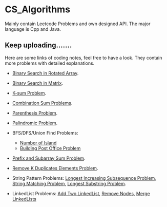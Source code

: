 # CS_Algorithms
Mainly contain Leetcode Problems and own designed API.
The major language is Cpp and Java.

Keep uploading.......
---------------------      
Here are some links of coding notes, feel free to have a look. They contain more problems with detailed explanations.      
* [Binary Search in Rotated Array](https://onenote.com/webapp/pages?token=4r0459-AK5Zg9a7BHWTc2ElJJsQO2TftyoXBxoIg8rWKa7Ix6rF7ohNkU1vUYu2M_ZjljBjPJUn-x6F4zJvoIyH4g1rFZeiH0&id=636574338671168082).       
* [Binary Search in Matrix](https://onenote.com/webapp/pages?token=wfa6Jd_A4RgfGsFK2YK_6a-IVDdFBeA8-rXpmfCVuhfKcSCT6zMsSfER5xAKE0ayqDKPgLm8uHNipFbUewRwKJhf4rmzO_Jy0&id=636574340012377889).        
* [K-sum Problem](https://onenote.com/webapp/pages?token=d4qqEXtfM0wWLEdSi5vNLrRZDkdoVFCNpuyTCTbp-DW2s3PvZZUgRAS3d6TuDyRlmfAXHm43vMtTA9zM0nk3gXe0eN5hpyah0&id=636574340574668436).       
* [Combination Sum Problems](https://onenote.com/webapp/pages?token=IKKMf5xcNz5YCwmNq6wvj0VFaFCCFdWAeKQr2rugdwoXqisJ7dh-GBSTvqLLnXirJUhNUSM-bNhzhWl9anApwxUBLG_a_X_Y0&id=636574340939557947).      
* [Parenthesis Problem](https://onenote.com/webapp/pages?token=0a-YzJLG3XjBj3NUrrFs_YG_6mQrAWcnt7BaoNLU5ZZ2vURlU2Z-TKTtaMW9c07RDZwSXpkm8QIWNq5Zu96tY_jyyVo_64ok0&id=636574341337720656).       
* [Palindromic Problem](https://onenote.com/webapp/pages?token=6h9vljg3kQ9hZCgpnBP7LcYkwwRaMjiwvtBt53Ra6o5CwFJnuTymjlbacAdp1T580lfJ_ljxrpw8-EFaL-ZfxvWbGg9m65uM0&id=636574341489563808).
* BFS/DFS/Union Find Problems: 
  * [Number of Island](https://onenote.com/webapp/pages?token=OT_fLTLXjRLWEaL6kckJvV7ZGJCbud7rm8vPkkk6p85pf4Irgmog3RMUEGPLTKATYSkWG0ipc23J8lu5orycCd02vzwcTmfq0&id=636574342409831522)
  * [Building Post Office Problem](https://onenote.com/webapp/pages?token=TOYL3zNkWyOUyP3QKy8YXJLznv5PBaEN2UPlH2MEWzv9vhOFVOPRZ82lhqP9XmtnpXdVBdhhiqqt3QiIXT6GBRFGJByIs-Rn0&id=636574342740121754)      

* [Prefix and Subarray Sum Problem](https://onenote.com/webapp/pages?token=hqC9-XVtnXAB4fYHQh7BN7LgTMOwhfbSoKBKEdj_651q7i7D5r0LgeLM0djPnu0oXdaCzpxUTOkyMbHjVllYNczUNzb96vv-0&id=636574345164485196).             
* [Remove K Duplicates Elements Problem](https://onenote.com/webapp/pages?token=L__NsrS7-Hk3kZKQgFHMewXlnqykYjYJo--s075wFFHLVFGkAnD0i5Gba03AxvJj3E3OXyG-3ROMksJN63UXhEfEAT-5ptR30&id=636574346257226060).         
* String Pattern Problems: [Longest Increasing Subsequence Problem](https://onenote.com/webapp/pages?token=4eyChU2ZxUBJZGZDIuTfRfixwm18qJX0IlWX1XJjxhpI_Ydml8tGtaCGayCEd4XzqBZvJweIE_I1VAbI-PGzIi_ZSW2USgIF0&id=636574348727751330), [String Matching Problem](https://onenote.com/webapp/pages?token=k8JiiILTl3r_5YeNqYQjpENIN1j1lqQU8CG_FfT4Ungqqe78zkiYOcWMbZWxFVahlL-IwbQMRKjT5JOSauwrDizaXEyjticS0&id=636574349075602759), [Longest Substring Problem](https://onenote.com/webapp/pages?token=jXmsw7uBToj9NW64KLpeB__feyBejsdpOeCdias1dgYkRsc3KX8JTDZWJD3WqlgW9XdGZ1q9CjgCHWdOMg5fsgsRHnpBfkup0&id=636574349331460513).      
* LinkedList Problems: [Add Two LinkedList](https://onenote.com/webapp/pages?token=Yhj3Zi5iFYdHCFxrusKipUAWXmkroMHz2xtQ3Y-E5mTKsu0GUg-Uw02MYe47SNBlNzdc0iWZ-wUUDbsNS8HwbZWp47KHwhYX0&id=636574350578557684), [Remove Nodes](https://onenote.com/webapp/pages?token=CR6bPpO_XPUktMudBFTpCTxagP4pJa0Ex_O765zIWPbjdAvBRuj0ck9wwKI99mLkjNhAvElJEPuPwdDnmBYLbWBUzm2bqA2s0&id=636574350706894292), [Merge LinkedLists](https://onenote.com/webapp/pages?token=awZYVDjZSwT3smeaSJ_z3AuHLAxw2mhiwxENgTvXwSq4b23fSCcqCSlfYbPekCoB7hse1uQ3qgPDUKSVqx8jxylHdWpzOB5C0&id=636574350926556647)
